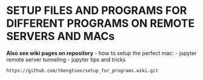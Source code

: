 # SETUP FILES AND PROGRAMS FOR DIFFERENT PROGRAMS ON REMOTE SERVERS AND MACs

**Also see wiki pages on repository**
    - how to setup the perfect mac: 
    - jupyter remote server tunneling
    - jupyter tips and tricks 

`https://github.com/tbengtsen/setup_for_programs.wiki.git`



